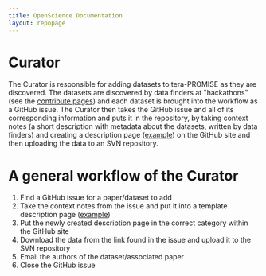 ```yaml
---
title: OpenScience Documentation
layout: repopage
---
```


# Curator
The Curator is responsible for adding datasets to tera-PROMISE as they are discovered. The datasets are discovered 
by data finders at "hackathons" (see the [contribute pages](/repo/contribute)) and each dataset is brought into the
workflow as a GitHub issue. The Curator then takes the GitHub issue and all of its corresponding information and
puts it in the repository, by taking context notes (a short description with metadata about the datasets, written
by data finders) and creating a description page ([example](/repo/other/dmtech.html)) on the GitHub site and then
uploading the data to an SVN repository.

# A general workflow of the Curator
 1. Find a GitHub issue for a paper/dataset to add
 2. Take the context notes from the issue and put it into a template description page ([example](/repo/other/dmtech.html))
 3. Put the newly created description page in the correct category within the GitHub site
 4. Download the data from the link found in the issue and upload it to the SVN repository
 5. Email the authors of the dataset/associated paper
 6. Close the GitHub issue














